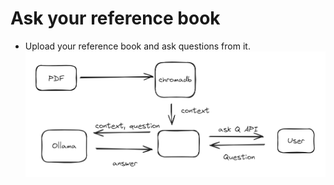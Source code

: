 # Ask your reference book

- Upload your reference book and ask questions from it.
![image](https://github.com/ChamaliVishmani/Ask-your-reference-book/blob/main/askBook/setup.png)

